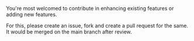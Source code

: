 You're most welcomed to contribute in enhancing existing features or adding new features.

For this, please create an issue, fork and create a pull request for the same. It would be merged on the main branch after review.